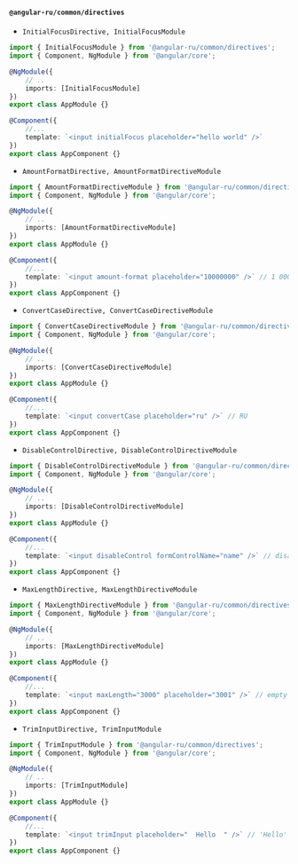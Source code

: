 #### `@angular-ru/common/directives`

-   `InitialFocusDirective, InitialFocusModule`

```ts
import { InitialFocusModule } from '@angular-ru/common/directives';
import { Component, NgModule } from '@angular/core';

@NgModule({
    // ..
    imports: [InitialFocusModule]
})
export class AppModule {}

@Component({
    //...
    template: `<input initialFocus placeholder="hello world" />`
})
export class AppComponent {}
```

-   `AmountFormatDirective, AmountFormatDirectiveModule`

```ts
import { AmountFormatDirectiveModule } from '@angular-ru/common/directives';
import { Component, NgModule } from '@angular/core';

@NgModule({
    // ..
    imports: [AmountFormatDirectiveModule]
})
export class AppModule {}

@Component({
    //...
    template: `<input amount-format placeholder="10000000" />` // 1 000 000
})
export class AppComponent {}
```

-   `ConvertCaseDirective, ConvertCaseDirectiveModule`

```ts
import { ConvertCaseDirectiveModule } from '@angular-ru/common/directives';
import { Component, NgModule } from '@angular/core';

@NgModule({
    // ..
    imports: [ConvertCaseDirectiveModule]
})
export class AppModule {}

@Component({
    //...
    template: `<input convertCase placeholder="ru" />` // RU
})
export class AppComponent {}
```

-   `DisableControlDirective, DisableControlDirectiveModule`

```ts
import { DisableControlDirectiveModule } from '@angular-ru/common/directives';
import { Component, NgModule } from '@angular/core';

@NgModule({
    // ..
    imports: [DisableControlDirectiveModule]
})
export class AppModule {}

@Component({
    //...
    template: `<input disableControl formControlName="name" />` // disabled = true
})
export class AppComponent {}
```

-   `MaxLengthDirective, MaxLengthDirectiveModule`

```ts
import { MaxLengthDirectiveModule } from '@angular-ru/common/directives';
import { Component, NgModule } from '@angular/core';

@NgModule({
    // ..
    imports: [MaxLengthDirectiveModule]
})
export class AppModule {}

@Component({
    //...
    template: `<input maxLength="3000" placeholder="3001" />` // empty value
})
export class AppComponent {}
```

-   `TrimInputDirective, TrimInputModule`

```ts
import { TrimInputModule } from '@angular-ru/common/directives';
import { Component, NgModule } from '@angular/core';

@NgModule({
    // ..
    imports: [TrimInputModule]
})
export class AppModule {}

@Component({
    //...
    template: `<input trimInput placeholder="  Hello  " />` // 'Hello'
})
export class AppComponent {}
```

